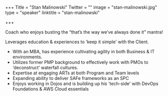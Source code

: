 +++
Title = "Stan Malinowski"
Twitter = ""
image = "stan-malinowski.jpg"
type = "speaker"
linktitle = "stan-malinowski"

+++

Coach who enjoys busting the “that’s the way we’ve always done it” mantra!

Leverages education & experiences to ‘keep it simple’ with the Client.
- With an MBA, has experience cultivating agility in both Business & IT environments.
- Utilizes former PMP background to effectively work with PMOs to ‘deconstruct’ waterfall cultures.
- Expertise at engaging ARTs at both Program and Team levels
- Expanding ability to deliver SAFe frameworks as an SPC
- Enjoys working in Dojos and is building up his 'tech-side' with DevOps Foundations & AWS Cloud essentials
